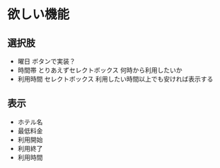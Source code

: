 # 欲しい機能
## 選択肢
- 曜日
    ボタンで実装？
- 時間帯
    とりあえずセレクトボックス
    何時から利用したいか
- 利用時間
    セレクトボックス
    利用したい時間以上でも安ければ表示する

## 表示
- ホテル名
- 最低料金
- 利用開始
- 利用終了
- 利用時間
